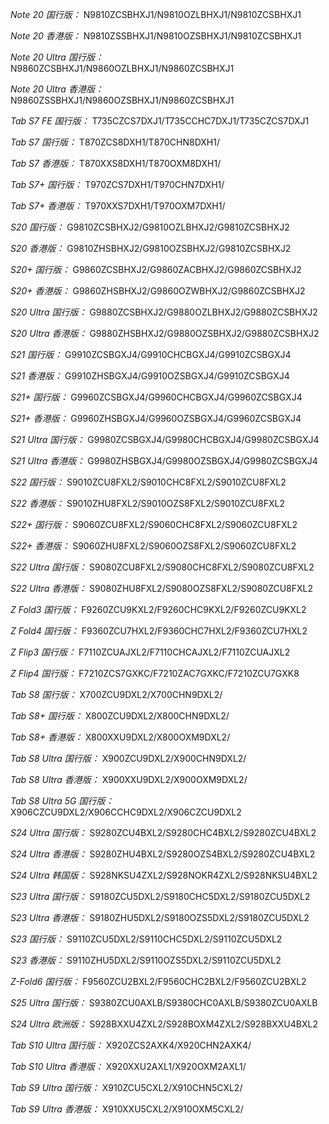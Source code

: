 *Note 20 国行版：*
N9810ZCSBHXJ1/N9810OZLBHXJ1/N9810ZCSBHXJ1

*Note 20 香港版：*
N9810ZSSBHXJ1/N9810OZSBHXJ1/N9810ZCSBHXJ1

*Note 20 Ultra 国行版：*
N9860ZCSBHXJ1/N9860OZLBHXJ1/N9860ZCSBHXJ1

*Note 20 Ultra 香港版：*
N9860ZSSBHXJ1/N9860OZSBHXJ1/N9860ZCSBHXJ1

*Tab S7 FE 国行版：*
T735CZCS7DXJ1/T735CCHC7DXJ1/T735CZCS7DXJ1

*Tab S7 国行版：*
T870ZCS8DXH1/T870CHN8DXH1/

*Tab S7 香港版：*
T870XXS8DXH1/T870OXM8DXH1/

*Tab S7+ 国行版：*
T970ZCS7DXH1/T970CHN7DXH1/

*Tab S7+ 香港版：*
T970XXS7DXH1/T970OXM7DXH1/

*S20 国行版：*
G9810ZCSBHXJ2/G9810OZLBHXJ2/G9810ZCSBHXJ2

*S20 香港版：*
G9810ZHSBHXJ2/G9810OZSBHXJ2/G9810ZCSBHXJ2

*S20+ 国行版：*
G9860ZCSBHXJ2/G9860ZACBHXJ2/G9860ZCSBHXJ2

*S20+ 香港版：*
G9860ZHSBHXJ2/G9860OZWBHXJ2/G9860ZCSBHXJ2

*S20 Ultra 国行版：*
G9880ZCSBHXJ2/G9880OZLBHXJ2/G9880ZCSBHXJ2

*S20 Ultra 香港版：*
G9880ZHSBHXJ2/G9880OZSBHXJ2/G9880ZCSBHXJ2

*S21 国行版：*
G9910ZCSBGXJ4/G9910CHCBGXJ4/G9910ZCSBGXJ4

*S21 香港版：*
G9910ZHSBGXJ4/G9910OZSBGXJ4/G9910ZCSBGXJ4

*S21+ 国行版：*
G9960ZCSBGXJ4/G9960CHCBGXJ4/G9960ZCSBGXJ4

*S21+ 香港版：*
G9960ZHSBGXJ4/G9960OZSBGXJ4/G9960ZCSBGXJ4

*S21 Ultra 国行版：*
G9980ZCSBGXJ4/G9980CHCBGXJ4/G9980ZCSBGXJ4

*S21 Ultra 香港版：*
G9980ZHSBGXJ4/G9980OZSBGXJ4/G9980ZCSBGXJ4

*S22 国行版：*
S9010ZCU8FXL2/S9010CHC8FXL2/S9010ZCU8FXL2

*S22 香港版：*
S9010ZHU8FXL2/S9010OZS8FXL2/S9010ZCU8FXL2

*S22+ 国行版：*
S9060ZCU8FXL2/S9060CHC8FXL2/S9060ZCU8FXL2

*S22+ 香港版：*
S9060ZHU8FXL2/S9060OZS8FXL2/S9060ZCU8FXL2

*S22 Ultra 国行版：*
S9080ZCU8FXL2/S9080CHC8FXL2/S9080ZCU8FXL2

*S22 Ultra 香港版：*
S9080ZHU8FXL2/S9080OZS8FXL2/S9080ZCU8FXL2

*Z Fold3 国行版：*
F9260ZCU9KXL2/F9260CHC9KXL2/F9260ZCU9KXL2

*Z Fold4 国行版：*
F9360ZCU7HXL2/F9360CHC7HXL2/F9360ZCU7HXL2

*Z Flip3 国行版：*
F7110ZCUAJXL2/F7110CHCAJXL2/F7110ZCUAJXL2

*Z Flip4 国行版：*
F7210ZCS7GXKC/F7210ZAC7GXKC/F7210ZCU7GXK8

*Tab S8 国行版：*
X700ZCU9DXL2/X700CHN9DXL2/

*Tab S8+ 国行版：*
X800ZCU9DXL2/X800CHN9DXL2/

*Tab S8+ 香港版：*
X800XXU9DXL2/X800OXM9DXL2/

*Tab S8 Ultra 国行版：*
X900ZCU9DXL2/X900CHN9DXL2/

*Tab S8 Ultra 香港版：*
X900XXU9DXL2/X900OXM9DXL2/

*Tab S8 Ultra 5G 国行版：*
X906CZCU9DXL2/X906CCHC9DXL2/X906CZCU9DXL2

*S24 Ultra 国行版：*
S9280ZCU4BXL2/S9280CHC4BXL2/S9280ZCU4BXL2

*S24 Ultra 香港版：*
S9280ZHU4BXL2/S9280OZS4BXL2/S9280ZCU4BXL2

*S24 Ultra 韩国版：*
S928NKSU4ZXL2/S928NOKR4ZXL2/S928NKSU4BXL2

*S23 Ultra 国行版：*
S9180ZCU5DXL2/S9180CHC5DXL2/S9180ZCU5DXL2

*S23 Ultra 香港版：*
S9180ZHU5DXL2/S9180OZS5DXL2/S9180ZCU5DXL2

*S23 国行版：*
S9110ZCU5DXL2/S9110CHC5DXL2/S9110ZCU5DXL2

*S23 香港版：*
S9110ZHU5DXL2/S9110OZS5DXL2/S9110ZCU5DXL2

*Z-Fold6 国行版：*
F9560ZCU2BXL2/F9560CHC2BXL2/F9560ZCU2BXL2

*S25 Ultra 国行版：*
S9380ZCU0AXLB/S9380CHC0AXLB/S9380ZCU0AXLB

*S24 Ultra 欧洲版：*
S928BXXU4ZXL2/S928BOXM4ZXL2/S928BXXU4BXL2

*Tab S10 Ultra 国行版：*
X920ZCS2AXK4/X920CHN2AXK4/

*Tab S10 Ultra 香港版：*
X920XXU2AXL1/X920OXM2AXL1/

*Tab S9 Ultra 国行版：*
X910ZCU5CXL2/X910CHN5CXL2/

*Tab S9 Ultra 香港版：*
X910XXU5CXL2/X910OXM5CXL2/

